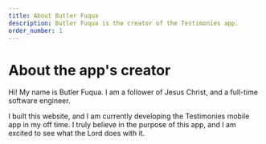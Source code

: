 ```yaml
---
title: About Butler Fuqua
description: Butler Fuqua is the creator of the Testimonies app.
order_number: 1
---
```



# About the app's creator

Hi! My name is Butler Fuqua. I am a follower of Jesus Christ, and a full-time software engineer.

I built this website, and I am currently developing the Testimonies mobile app in my off time. I truly believe in the purpose of this app, and I am excited to see what the Lord does with it.